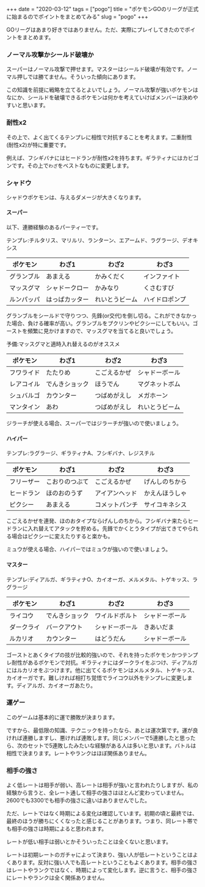 +++
date = "2020-03-12"
tags = ["pogo"]
title = "ポケモンGOのリーグが正式に始まるのでポイントをまとめてみる"
slug = "pogo"
+++

GOリーグはあまり好きではありません。ただ、実際にプレイしてきたのでポイントをまとめます。

### ノーマル攻撃かシールド破壊か

スーパーはノーマル攻撃で押せます。マスターはシールド破壊が有効です。ノーマル押しでは勝てません。そういった傾向にあります。

この知識を前提に戦略を立てるとよいでしょう。ノーマル攻撃が強いポケモンはなにか、シールドを破壊できるポケモンは何かを考えていけばメンバーは決めやすいと思います。

### 耐性x2

その上で、よく出てくるテンプレに相性で対抗することを考えます。二重耐性(耐性x2)が特に重要です。

例えば、フシギバナにはヒードランが耐性x2を持ちます。ギラティナにはカビゴンです。その上で`わざ`をベストなものに変更します。

### シャドウ

シャドウポケモンは、与えるダメージが大きくなります。

#### スーパー

以下、連勝経験のあるパーティーです。

テンプレ:チルタリス、マリルリ、ランターン、エアームド、ラグラージ、デオキシス

|ポケモン|わざ1|わざ2|わざ3|
|---|---|---|---|
|グランブル|あまえる|かみくだく|インファイト|
|マッスグマ|シャドークロー|かみなり|くさむすび|
|ルンパッパ|はっぱカッター|れいとうビーム|ハイドロポンプ|

グランブルをシールドで守りつつ、先鋒(or交代)を倒し切る。これができなかった場合、負ける確率が高い。グランブルをプクリンやピクシーにしてもいい。ゴーストを頻繁に見かけますので、マッスグマを当てると良いでしょう。

予備:マッスグマと適時入れ替えるのがオススメ

|ポケモン|わざ1|わざ2|わざ3|
|---|---|---|---|
|フワライド|たたりめ|こごえるかぜ|シャドーボール|
|レアコイル|でんきショック|ほうでん|マグネットボム|
|シュバルゴ|カウンター|つばめがえし|メガホーン|
|マンタイン|あわ|つばめがえし|れいとうビーム|

ジラーチが使える場合、スーパーではジラーチが強いので使いましょう。

#### ハイパー

テンプレ:ラグラージ、ギラティナA、フシギバナ、レジスチル

|ポケモン|わざ1|わざ2|わざ3|
|---|---|---|---|
|フリーザー|こおりのつぶて|こごえるかぜ|げんしのちから|
|ヒードラン|ほのおのうず|アイアンヘッド|かえんほうしゃ|
|ピクシー|あまえる|コメットパンチ|サイコキネシス|

こごえるかぜを連発、ほのおタイプならげんしのちから。フシギバナ来たらヒードランに入れ替えてアタックを貯める。先鋒でかくとうタイプが出てきてやられる場合はピクシーに変えたりすると楽かも。

ミュウが使える場合、ハイパーではミュウが強いので使いましょう。

#### マスター

テンプレ:ディアルガ、ギラティナO、カイオーガ、メルメタル、トゲキッス、ラグラージ

|ポケモン|わざ1|わざ2|わざ3|
|---|---|---|---|
|ライコウ|でんきショック|ワイルドボルト|シャドーボール|
|ダークライ|バークアウト|シャドーボール|きあいだま|
|ルカリオ|カウンター|はどうだん|シャドーボール|

ゴーストとあくタイプの技が比較的強いので、それを持ったポケモンかつテンプレ耐性があるポケモンで対抗。ギラティナにはダークライをぶつけ、ディアルガにはルカリオをぶつけます。他に出てくるポケモンはメルメタル、トゲキッス、カイオーガです。難しければ相打ち覚悟でライコウ以外をテンプレに変更します。ディアルガ、カイオーガあたり。

### 運ゲー

このゲームは基本的に運で勝敗が決まります。

ですから、最低限の知識、テクニックを持ったなら、あとは運次第です。運が良ければ連勝しますし、悪ければ連敗します。同じメンバーで5連勝したと思ったら、次のセットで5連敗したみたいな経験がある人は多いと思います。バトルは相性で決まります。レートやランクはほぼ関係ありません。

### 相手の強さ

よく低レートは相手が弱い、高レートは相手が強いと言われたりしますが、私の経験から言うと、全レート通して相手の強さはほとんど変わっていません。2600でも3300でも相手の強さに違いはありませんでした。

ただ、レートではなく時期による変化は確認しています。初期の頃と最終では、最終のほうが勝ちにくくなったと感じることがあります。つまり、同レート帯でも相手の強さは時期によると思われます。

レートが低い相手は弱いとかそういったことは全くないと思います。

レートは初期レートのガチャによって決まり、強い人が低レートということはよくあります。反対に強い人でも高レートということもよくあります。相手の強さはレートやランクではなく、時期によって変化します。逆に言うと、相手の強さにレートやランクは全く関係ありません。
